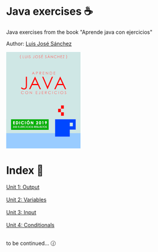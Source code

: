 # Java exercises :coffee:
Java exercises from the book "Aprende java con ejercicios"

Author: <a href="https://github.com/LuisJoseSanchez">Luis José Sánchez</a>

<a href="https://leanpub.com/aprendejava">![Aprende Java con Ejercicios](Book.png)</a>

# Index :bookmark_tabs:

<a href="https://github.com/Frankcs96/Java-exercises/tree/master/Exercises/Unit%201_Output">Unit 1: Output</a></br></br>
<a href ="https://github.com/Frankcs96/Java-exercises/tree/master/Exercises/Unit%202_Variables">Unit 2: Variables</a></br></br>
<a href ="https://github.com/Frankcs96/Java-exercises/tree/master/Exercises/Unit%203_Input">Unit 3: Input</a></br></br>
<a href ="https://github.com/Frankcs96/Java-exercises/tree/master/Exercises/Unit%204_Conditionals">Unit 4: Conditionals</a></br></br>

to be continued... :clock130:
